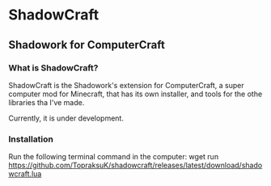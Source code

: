 # ShadowCraft
## Shadowork for ComputerCraft
### What is ShadowCraft?
ShadowCraft is the Shadowork's extension for ComputerCraft, a super computer mod for Minecraft, that has its own installer, and tools for the othe libraries tha I've made.

Currently, it is under development.

### Installation
Run the following terminal command in the computer:
wget run https://github.com/TopraksuK/shadowcraft/releases/latest/download/shadowcraft.lua